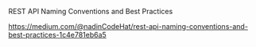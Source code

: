 REST API Naming Conventions and Best Practices

https://medium.com/@nadinCodeHat/rest-api-naming-conventions-and-best-practices-1c4e781eb6a5
